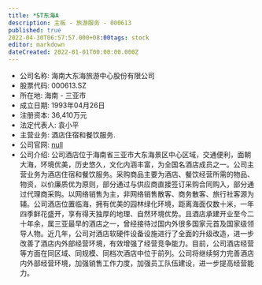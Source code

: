 ```yaml
---
title: *ST东海A
description: 主板 - 旅游服务 - 000613
published: true
2022-04-30T06:57:57.000+08:00tags: stock
editor: markdown
dateCreated: 2022-01-01T00:00:00.000Z
---
```


- 公司名称: 海南大东海旅游中心股份有限公司
- 股票代码: 000613.SZ
- 所在地: 海南 - 三亚市
- 成立日期: 1993年04月26日
- 注册资本: 36,410万元
- 法定代表人: 袁小平
- 主营业务: 酒店住宿和餐饮服务.
- 公司官网: [null](null)
- 公司介绍: 公司酒店位于海南省三亚市大东海景区中心区域，交通便利，面朝大海，环境优美，历史悠久，文化内涵丰富，为全国名酒店成员之一。公司主营业务为酒店住宿和餐饮服务。采购商品主要为酒店、餐饮经营所需的物品、物资，以价廉质优为原则，部分通过与供应商直接签订采购合同购入，部分通过代理商采购。以网络销售为主，非网络销售散客、商务散客、旅行社客源为辅。公司酒店位置临海，拥有优美的园林绿化环境，距离海面仅数十米，一年四季鲜花盛开，享有得天独厚的地理、自然环境优势。且酒店承建开业至今二十年余，属三亚最早的酒店之一，曾经接待过国内外很多国家元首及国家级领导人物。近几年，公司对酒店软硬件设备设施进行了全面的升级改造，进一步改善了酒店内外部经营环境，有效增强了经营竞争能力。目前，公司酒店经营等方面在同区域、同规模、同档次酒店中位于前列。公司将继续努力完善酒店内外部经营环境，加强销售工作力度，加强员工队伍建设，进一步提高经营能力。


